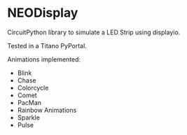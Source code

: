 # NEODisplay
CircuitPython library to simulate a LED Strip using displayio. 


Tested in a Titano PyPortal.

Animations implemented:
* Blink
* Chase
* Colorcycle
* Comet
* PacMan
* Rainbow Animations
* Sparkle
* Pulse
